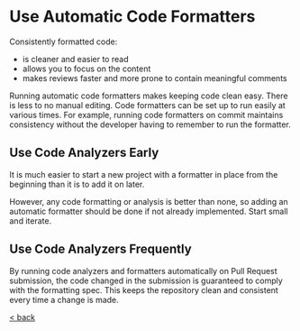 # Use Automatic Code Formatters

Consistently formatted code:
- is cleaner and easier to read
- allows you to focus on the content
- makes reviews faster and more prone to contain meaningful comments

Running automatic code formatters makes keeping code clean easy. There is less to no manual
editing. Code formatters can be set up to run easily at various times. For example, running code
formatters on commit maintains consistency without the developer having to remember to run the
formatter.

## Use Code Analyzers Early

It is much easier to start a new project with a formatter in place from the beginning than it is to
add it on later.

However, any code formatting or analysis is better than none, so adding an automatic formatter
should be done if not already implemented. Start small and iterate.

## Use Code Analyzers Frequently

By running code analyzers and formatters automatically on Pull Request submission, the code changed
in the submission is guaranteed to comply with the formatting spec. This keeps the repository clean
and consistent every time a change is made.

[< back](../README.md)
